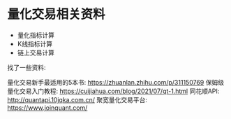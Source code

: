 # 量化交易相关资料


- 量化指标计算
- K线指标计算
- 链上交易计算

找了一些资料:

量化交易新手最适用的5本书: https://zhuanlan.zhihu.com/p/311150769
保姆级量化交易入门教程: https://cuijiahua.com/blog/2021/07/qt-1.html
同花顺API: http://quantapi.10jqka.com.cn/
聚宽量化交易平台: https://www.joinquant.com/
